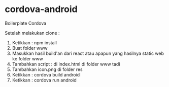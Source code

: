 # cordova-android
Boilerplate Cordova 

Setelah melakukan clone :

1. Ketikkan : npm install
2. Buat folder www
3. Masukkan hasil build'an dari react atau apapun yang hasilnya static web ke folder www
4. Tambahkan script : <script src="cordova.js"></script> di index.html di folder www tadi
5. Tambahkan icon.png di folder res
6. Ketikkan : cordova build android
7. Ketikkan : cordova run android
